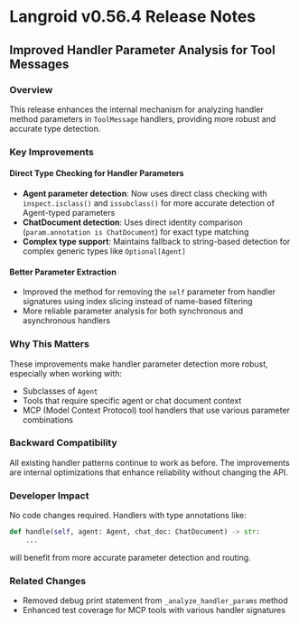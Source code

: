 # Langroid v0.56.4 Release Notes

## Improved Handler Parameter Analysis for Tool Messages

### Overview
This release enhances the internal mechanism for analyzing handler method parameters in `ToolMessage` handlers, providing more robust and accurate type detection.

### Key Improvements

#### Direct Type Checking for Handler Parameters
- **Agent parameter detection**: Now uses direct class checking with `inspect.isclass()` and `issubclass()` for more accurate detection of Agent-typed parameters
- **ChatDocument detection**: Uses direct identity comparison (`param.annotation is ChatDocument`) for exact type matching
- **Complex type support**: Maintains fallback to string-based detection for complex generic types like `Optional[Agent]`

#### Better Parameter Extraction
- Improved the method for removing the `self` parameter from handler signatures using index slicing instead of name-based filtering
- More reliable parameter analysis for both synchronous and asynchronous handlers

### Why This Matters
These improvements make handler parameter detection more robust, especially when working with:
- Subclasses of `Agent` 
- Tools that require specific agent or chat document context
- MCP (Model Context Protocol) tool handlers that use various parameter combinations

### Backward Compatibility
All existing handler patterns continue to work as before. The improvements are internal optimizations that enhance reliability without changing the API.

### Developer Impact
No code changes required. Handlers with type annotations like:
```python
def handle(self, agent: Agent, chat_doc: ChatDocument) -> str:
    ...
```
will benefit from more accurate parameter detection and routing.

### Related Changes
- Removed debug print statement from `_analyze_handler_params` method
- Enhanced test coverage for MCP tools with various handler signatures